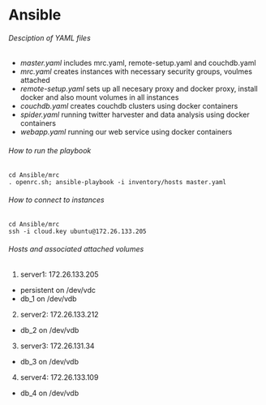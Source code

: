 # Ansible
###### Desciption of YAML files

 - *master.yaml* includes mrc.yaml, remote-setup.yaml and couchdb.yaml
 - *mrc.yaml* creates instances with necessary security groups, voulmes attached
 - *remote-setup.yaml* sets up all necesary proxy and docker proxy, install docker and also mount volumes in all instances
 - *couchdb.yaml* creates couchdb clusters using docker containers
 - *spider.yaml* running twitter harvester and data analysis using docker containers
 - *webapp.yaml* running our web service using docker containers

###### How to run the playbook
```
cd Ansible/mrc
. openrc.sh; ansible-playbook -i inventory/hosts master.yaml
```

###### How to connect to instances
```
cd Ansible/mrc
ssh -i cloud.key ubuntu@172.26.133.205 
```

###### Hosts and associated attached volumes
1. server1: 172.26.133.205 
 - persistent on /dev/vdc 
 - db_1 on /dev/vdb
2. server2: 172.26.133.212
 - db_2 on /dev/vdb 
3. server3: 172.26.131.34 
 - db_3 on /dev/vdb 
4. server4: 172.26.133.109 
 - db_4 on /dev/vdb 
